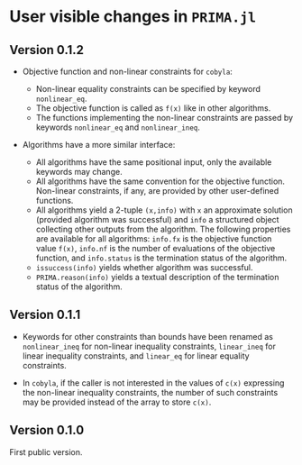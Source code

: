 # User visible changes in `PRIMA.jl`

## Version 0.1.2

- Objective function and non-linear constraints for `cobyla`:
  - Non-linear equality constraints can be specified by keyword `nonlinear_eq`.
  - The objective function is called as `f(x)` like in other algorithms.
  - The functions implementing the non-linear constraints are passed by
    keywords `nonlinear_eq` and `nonlinear_ineq`.

- Algorithms have a more similar interface:
  - All algorithms have the same positional input, only the available keywords
    may change.
  - All algorithms have the same convention for the objective function.
    Non-linear constraints, if any, are provided by other user-defined
    functions.
  - All algorithms yield a 2-tuple `(x,info)` with `x` an approximate solution
    (provided algorithm was successful) and `info` a structured object
    collecting other outputs from the algorithm. The following properties are
    available for all algorithms: `info.fx` is the objective function value
    `f(x)`, `info.nf` is the number of evaluations of the objective function,
    and `info.status` is the termination status of the algorithm.
  - `issuccess(info)` yields whether algorithm was successful.
  - `PRIMA.reason(info)` yields a textual description of the termination status
    of the algorithm.

## Version 0.1.1

- Keywords for other constraints than bounds have been renamed as
  `nonlinear_ineq` for non-linear inequality constraints, `linear_ineq` for
  linear inequality constraints, and `linear_eq` for linear equality
  constraints.

- In `cobyla`, if the caller is not interested in the values of `c(x)`
  expressing the non-linear inequality constraints, the number of such
  constraints may be provided instead of the array to store `c(x)`.

## Version 0.1.0

First public version.
